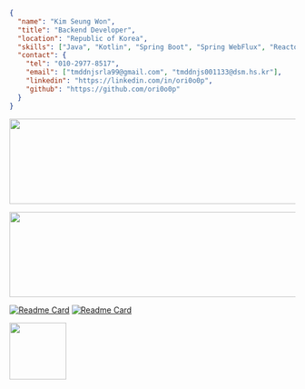 ``` json
{
  "name": "Kim Seung Won",
  "title": "Backend Developer",
  "location": "Republic of Korea",
  "skills": ["Java", "Kotlin", "Spring Boot", "Spring WebFlux", "Reactor", "MongoDB", "MySQL"],
  "contact": {
    "tel": "010-2977-8517",
    "email": ["tmddnjsrla99@gmail.com", "tmddnjs001133@dsm.hs.kr"],
    "linkedin": "https://linkedin.com/in/ori0o0p",
    "github": "https://github.com/ori0o0p"
  }
}
```

<aside>
<p align="center">
<a href="https://github.com/devxb/gitanimals">
  <img
    src="https://render.gitanimals.org/lines/ori0o0p?pet-id=595845716176040776"
    width="1000"
    height="150"
  />
</a>

<p align="center">
<a href="https://github.com/devxb/gitanimals">
  <img
    src="https://render.gitanimals.org/lines/sumi-0011?pet-id=1"
    width="1000"
    height="150"
  />
</a>

[![Readme Card](https://github-readme-stats.vercel.app/api/pin/?username=daemawiki&repo=claude&show_owner=true)](https://github.com/daemawiki/claude)
[![Readme Card](https://github-readme-stats.vercel.app/api/pin/?username=DSM-Repo&repo=Whopper&show_owner=true)](https://github.com/DSM-Repo/Whopper)
<p/>
<aside/>

<a href="https://github.com/devxb/gitanimals">
<img
  src="https://render.gitanimals.org/farms/ori0o0p"
  width="100"
  height="100"
/>
</a>
